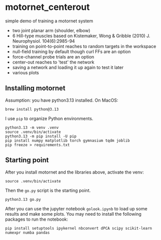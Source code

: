 # motornet_centerout

simple demo of training a motornet system

- two joint planar arm (shoulder, elbow)
- 6 Hill-type muscles based on Kistemaker, Wong & Gribble (2010) J. Neurophysiol. 104(6):2985-94
- training on point-to-point reaches to random targets in the workspace
- null-field training by default though curl FFs are an option
- force-channel probe trials are an option
- center-out reaches to 'test' the network
- saving a network and loading it up again to test it later
- various plots

## Installing motornet

Assumption: you have python3.13 installed. On MacOS:

```{shell}
brew install python@3.13
```

I use `pip` to organize Python environments.

```{shell}
python3.13 -m venv .venv
source .venv/bin/activate
python3.13 -m pip install -U pip
pip install numpy matplotlib torch gymnasium tqdm joblib 
pip freeze > requirements.txt
```

## Starting point

After you install motornet and the libraries above, activate the venv:

```{shell}
source .venv/bin/activate
```

Then the `go.py` script is the starting point.

```{shell}
python3.13 go.py
```

After you can use the jupyter notebook `golook.ipynb` to load up some results and make some plots. You may need to install the following packages to run the notebook:

```{shell}
pip install setuptools ipykernel nbconvert dPCA scipy scikit-learn numexpr numba pandas
```


